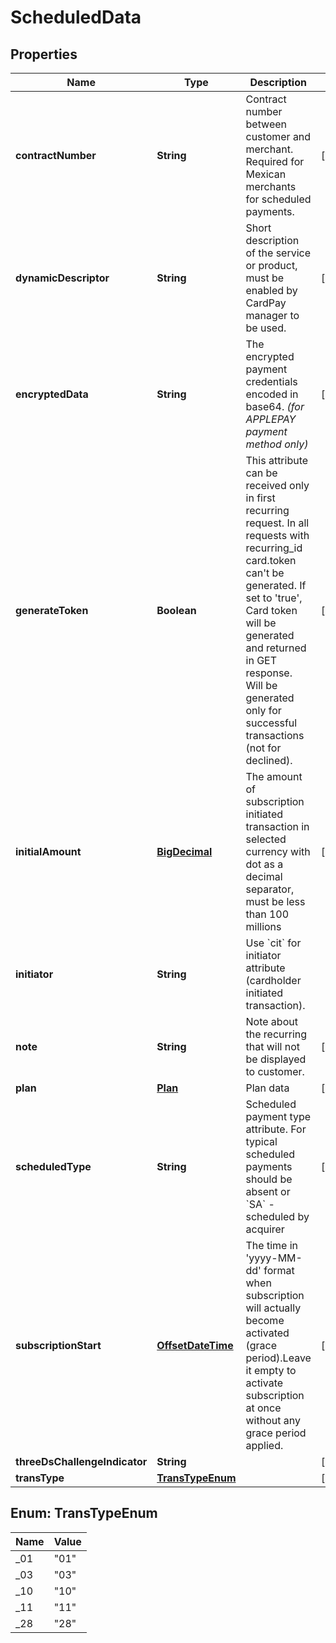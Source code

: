 
# ScheduledData

## Properties
Name | Type | Description | Notes
------------ | ------------- | ------------- | -------------
**contractNumber** | **String** | Contract number between customer and merchant. Required for Mexican merchants for scheduled payments. |  [optional]
**dynamicDescriptor** | **String** | Short description of the service or product, must be enabled by CardPay manager to be used. |  [optional]
**encryptedData** | **String** | The encrypted payment credentials encoded in base64. *(for APPLEPAY payment method only)* |  [optional]
**generateToken** | **Boolean** | This attribute can be received only in first recurring request. In all requests with recurring_id card.token can&#39;t be generated. If set to &#39;true&#39;, Card token will be generated and returned in GET response. Will be generated only for successful transactions (not for declined). |  [optional]
**initialAmount** | [**BigDecimal**](BigDecimal.md) | The amount of subscription initiated transaction in selected currency with dot as a decimal separator, must be less than 100 millions |  [optional]
**initiator** | **String** | Use &#x60;cit&#x60; for initiator attribute (cardholder initiated transaction). | 
**note** | **String** | Note about the recurring that will not be displayed to customer. |  [optional]
**plan** | [**Plan**](Plan.md) | Plan data |  [optional]
**scheduledType** | **String** | Scheduled payment type attribute. For typical scheduled payments should be absent or &#x60;SA&#x60; - scheduled by acquirer |  [optional]
**subscriptionStart** | [**OffsetDateTime**](OffsetDateTime.md) | The time in &#39;yyyy-MM-dd&#39; format when subscription will actually become activated (grace period).Leave it empty to activate subscription at once without any grace period applied. |  [optional]
**threeDsChallengeIndicator** | **String** |  |  [optional]
**transType** | [**TransTypeEnum**](#TransTypeEnum) |  |  [optional]


<a name="TransTypeEnum"></a>
## Enum: TransTypeEnum
Name | Value
---- | -----
_01 | &quot;01&quot;
_03 | &quot;03&quot;
_10 | &quot;10&quot;
_11 | &quot;11&quot;
_28 | &quot;28&quot;



